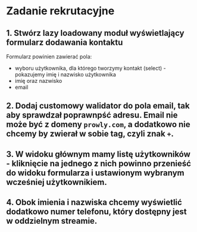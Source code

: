 # Zadanie rekrutacyjne

## 1. Stwórz lazy loadowany moduł wyświetlający formularz dodawania kontaktu 
Formularz powinien zawierać pola:
  - wyboru użytkownika, dla którego tworzymy kontakt (select) - pokazujemy imię i nazwisko użytkownika
  - imię oraz nazwisko
  - email

## 2. Dodaj customowy walidator do pola email, tak aby sprawdzał poprawnpść adresu. Email nie może być z domeny `prowly.com`, a dodatkowo nie chcemy by zwierał w sobie tag, czyli znak `+`.

## 3. W widoku głównym mamy listę użytkowników - kliknięcie na jednego z nich powinno przenieść do widoku formularza i ustawionym wybranym wcześniej użytkownikiem.

## 4. Obok imienia i nazwiska chcemy wyświetlić dodatkowo numer telefonu, który dostępny jest w oddzielnym streamie.